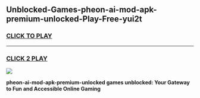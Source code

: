 
## Unblocked-Games-pheon-ai-mod-apk-premium-unlocked-Play-Free-yui2t
<h3>
<a href="https://premium76.site?title=pheon-ai-mod-apk-premium-unlocked&ref=15A">CLICK TO PLAY</a></h3>
<hr>

<h3>
<a href="https://premium76.site?title=pheon-ai-mod-apk-premium-unlocked&ref=15A">CLICK 2 PLAY</a>
  
</h3>

<a href="https://premium76.site?title=pheon-ai-mod-apk-premium-unlocked&ref=15A"><img src="https://clearcache.store/games.png"></a>


**pheon-ai-mod-apk-premium-unlocked games unblocked: Your Gateway to Fun and Accessible Online Gaming**
